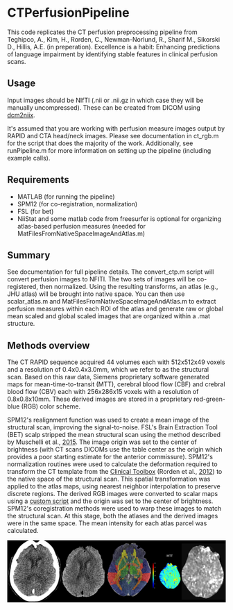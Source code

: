 # CTPerfusionPipeline

This code replicates the CT perfusion preprocessing pipeline from Teghipco, A., Kim, H., Rorden, C., Newman-Norlund, R., Sharif M., Sikorski D., Hillis, A.E. (in preperation). Excellence is a habit: Enhancing predictions of language impairment by identifying stable features in clinical perfusion scans. 

## Usage

Input images should be NIfTI (.nii or .nii.gz in which case they will be manually uncompressed). These can be created from DICOM using [dcm2niix](https://github.com/rordenlab/dcm2niix).

It's assumed that you are working with perfusion measure images output by RAPID and CTA head/neck images. Please see documentation in ct_rgb.m for the script that does the majority of the work. Additionally, see runPipeline.m for more information on setting up the pipeline (including example calls).

## Requirements

* MATLAB (for running the pipeline)
* SPM12 (for co-registration, normalization)
* FSL (for bet)
* NiiStat and some matlab code from freesurfer is optional for organizing atlas-based perfusion measures (needed for MatFilesFromNativeSpaceImageAndAtlas.m)

## Summary

See documentation for full pipeline details. The convert_ctp.m script will convert perfusion images to NFITI. The two sets of images will be co-registered, then normalized. Using the resulting transforms, an atlas (e.g., JHU atlas) will be brought into native space. You can then use scalar_atlas.m and MatFilesFromNativeSpaceImageAndAtlas.m to extract perfusion measures within each ROI of the atlas and generate raw or global mean scaled and global scaled images that are organized within a .mat structure.

## Methods overview

The CT RAPID sequence acquired 44 volumes each with 512x512x49 voxels and a resolution of 0.4x0.4x3.0mm, which we refer to as the structural scan. Based on this raw data, Siemens proprietary software generated maps for mean-time-to-transit (MTT), cerebral blood flow (CBF) and crebral blood flow (CBV) each with 256x286x15 voxels with a resolution of 0.8x0.8x10mm. These derived images are stored in a proprietary red-green-blue (RGB) color scheme.

SPM12's realignment function was used to create a mean image of the structural scan, improving the signal-to-noise. FSL's Brain Extraction Tool (BET) scalp stripped the mean structural scan using the method described by Muschelli et al., [2015](https://pubmed.ncbi.nlm.nih.gov/25862260/). The image origin was set to the center of brightness (with CT scans DICOMs use the table center as the origin which provides a poor starting estimate for the anterior commissure). SPM12's normalization routines were used to calculate the deformation required to transform the CT template from the [Clinical Toolbox](https://github.com/neurolabusc/Clinical) (Rorden et al., [2012](https://pubmed.ncbi.nlm.nih.gov/22440645/)) to the native space of the structural scan. This spatial transformation was applied to the atlas maps, using nearest neighbor interpolation to preserve discrete regions. The derived RGB images were converted to scalar maps using a [custom script](https://github.com/neurolabusc/rgb2scalar) and the origin was set to the center of brightness. SPM12's coregistration methods were used to warp these images to match the structural scan. At this stage, both the atlases and the derived images were in the same space. The mean intensity for each atlas parcel was calculated. 

![ctp2scalar](ctp2scalar.png)
